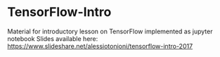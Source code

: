 # TensorFlow-Intro
Material for introductory lesson on TensorFlow implemented as jupyter notebook
Slides available here: https://www.slideshare.net/alessiotonioni/tensorflow-intro-2017
